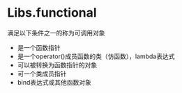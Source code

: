 # Libs.functional

满足以下条件之一的称为可调用对象

- 是一个函数指针
- 是一个operator()成员函数的类（仿函数），lambda表达式
- 可以被转换为函数指针的对象
- 可一个类成员指针
- bind表达式或其他函数对象
